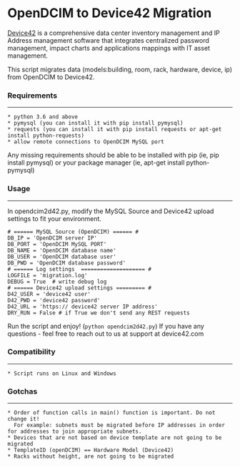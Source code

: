 # OpenDCIM to Device42 Migration

[Device42](http://www.device42.com/) is a comprehensive data center inventory management and IP Address management software 
that integrates centralized password management, impact charts and applications mappings with IT asset management.

This script migrates data (models:building, room, rack, hardware, device, ip) from OpenDCIM to Device42. 

### Requirements
-----------------------------

    * python 3.6 and above
    * pymysql (you can install it with pip install pymysql)
    * requests (you can install it with pip install requests or apt-get install python-requests)
    * allow remote connections to OpenDCIM MySQL port


Any missing requirements should be able to be installed with pip (ie, pip install pymysql) or your package manager (ie, apt-get install python-pymysql)

### Usage
-----------------------------

In opendcim2d42.py, modify the MySQL Source and Device42 upload settings to fit your environment. 

```
# ====== MySQL Source (OpenDCIM) ====== #
DB_IP = 'OpenDCIM server IP'
DB_PORT = 'OpenDCIM MySQL PORT'
DB_NAME = 'OpenDCIM database name'
DB_USER = 'OpenDCIM database user'
DB_PWD = 'OpenDCIM database password'
# ====== Log settings  ==================== #
LOGFILE = 'migration.log'
DEBUG = True  # write debug log
# ====== Device42 upload settings ========= #
D42_USER = 'device42 user'
D42_PWD = 'device42 password'
D42_URL = 'https:// device42 server IP address'
DRY_RUN = False # if True we don't send any REST requests
```

Run the script and enjoy! (`python opendcim2d42.py`)
If you have any questions - feel free to reach out to us at support at device42.com


### Compatibility
-----------------------------
    * Script runs on Linux and Windows


### Gotchas
-----------------------------

    * Order of function calls in main() function is important. Do not change it!
      For example: subnets must be migrated before IP addresses in order for addresses to join appropriate subnets.
    * Devices that are not based on device template are not going to be migrated
    * TemplateID (openDCIM) == Hardware Model (Device42)
    * Racks without height, are not going to be migrated
